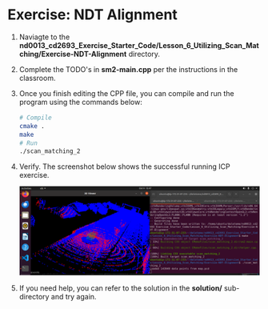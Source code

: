
# Exercise: NDT Alignment


1. Naviagte to the **nd0013_cd2693_Exercise_Starter_Code/Lesson_6_Utilizing_Scan_Matching/Exercise-NDT-Alignment** directory. 


2. Complete the TODO's in **sm2-main.cpp** per the instructions in the classroom. 


3. Once you finish editing the CPP file, you can compile and run the program using the commands below: 
    ```bash
    # Compile
    cmake .
    make
    # Run
    ./scan_matching_2
    ```

4. Verify. The screenshot below shows the successful running ICP exercise.

    ![A screenshot of successful running NDT exercise.](../../assets/L6_NDT.png)


5. If you need help, you can refer to the solution in the **solution/** sub-directory and try again. 